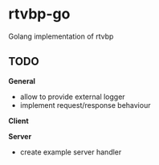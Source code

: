 # rtvbp-go

Golang implementation of rtvbp

## TODO

**General**

- allow to provide external logger
- implement request/response behaviour

**Client**

**Server**

- create example server handler
